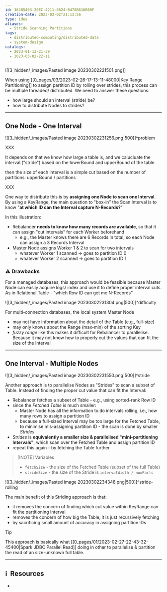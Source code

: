 ```yaml
---
id: 36385403-20EC-4211-8624-B478B616B00F
creation-date: 2023-03-02T21:13:56
type: idea
aliases:
  - Stride Scanning Partitions
tags:
  - distributed-computing/distributed-data
  - system-design
catalogs:
  - 2023-01-13-21-39
  - 2023-03-02-22-11
---
```


![[3_hidden/_images/Pasted image 20230302221501.png]]

When using [[0_pages/03/2023-02-26-17-13-11-48000|Key Range Partitioning]] to assign partition ID by rolling over strides, this process can be multiple threaded/ distributed. We need to answer these questions: 
- how large should an interval (stride) be?
- how to distribute Nodes to strides?

---
## One Node - One Interval

![[3_hidden/_images/Pasted image 20230302231256.png|500]]^problem

XXX

It depends on that we know how large a table is, and we calucluate the interval ("stride")  based on the lowerBound and upperBound of the table. 

then the size of each interval is a simple cut based on the number of partitions: 
upperBound / partitions


XXX


One way to distribute this is by **assigning one Node to scan one Interval**. By using a KeyRange, the main question to "box-in" the Scan Interval is to know "**at which ID can the Interval capture N-Records?**"

In this illustration: 
- Rebalancer **needs to know how many records are available**, so that it can assign "cut intervals" for each Worker beforehand
	-  e.g., the Master knows there are 6 Records in total, so each Node can assign a 3 Records Interval
- Master Node assigns Worker 1 & 2 to scan for two intervals
	- whatever Worker 1 scanned → goes to partition ID 0
	- whatever Worker 2 scanned → goes to partition ID 1

### ⚠️ Drawbacks

For a managed databases, this approach would be feasible because Master Node can easily acquire logs/ index and use it to define proper interval cuts. As in Relational Table - "which Row ID can get me N-Records"

![[3_hidden/_images/Pasted image 20230302231304.png|500]]^difficulty

For multi-connection databases, the local system Master Node
- may not have information about the detail of the Table (e.g., full-size)
- may only knows about the Range (max-min) of the sorting Key
- *fuzzy range* like this makes it difficult for Rebalancer to parallelise. Because it may not know how to properly cut the values that can fit the size of the Interval

---
## One Interval - Multiple Nodes

![[3_hidden/_images/Pasted image 20230302231550.png|500]]^stride

Another approach is to parallelise Nodes as "Strides" to scan a subset of Table. Instead of finding the proper cut value that can fit the Interval:
- Rebalancer fetches a subset of Table - e.g., using sorted-rank Row ID
- since the *Fetched Table* is much smaller:
	- Master Node has all the information to do intervals rolling, i.e., how many rows to assign a partition ID
	- because a full-sized Interval may be too large for the Fetched Table, to minimise mis-assigning partition ID - the scan is done by smaller *Strides*
- *Strides* is **equivalently a smaller size & parallelised "mini-partitioning Intervals"**, which scan over the Fetched Table and assign partition ID
- repeat this again - by fetching the Table further


> [!NOTE] Variables
> - `fetchSize` - the size of the Fetched Table (subset of the full Table)
> - `strideSize` - the size of the Stride is `intervalWidth / numParts`
> 


![[3_hidden/_images/Pasted image 20230302234348.png|500]]^stride-rolling

The main benefit of this Striding approach is that: 
- it removes the concern of finding which cut value within KeyRange can fit the partitioning Interval
- removes the concern of how big the Table, it is just recursively fetching 
- by sacrificing small amount of accuracy in assigning partition IDs

> [!Tip]
> This approach is basically what [[0_pages/01/2023-02-27-22-43-32-45400|Spark JDBC Parallel Read]] doing in other to parallelise & partition the read of an size-unknown full table. 

---
## ℹ️  Resources
- 